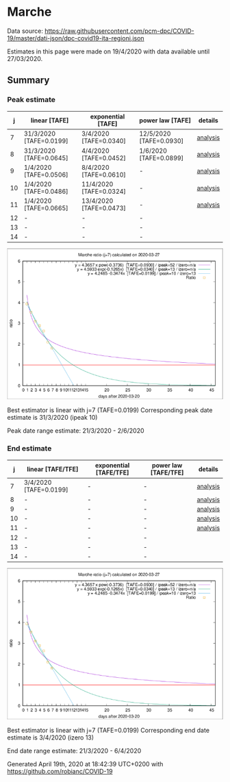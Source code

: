 # Marche


Data source: https://raw.githubusercontent.com/pcm-dpc/COVID-19/master/dati-json/dpc-covid19-ita-regioni.json

Estimates in this page were made on 19/4/2020 with data available until 27/03/2020.


## Summary 

### Peak estimate 
|j|linear [TAFE]|exponential [TAFE]|power law [TAFE]|details|
|---|----|-----------|---------|-------|
|7|31/3/2020 [TAFE=0.0199]|3/4/2020 [TAFE=0.0340]|12/5/2020 [TAFE=0.0930]|[analysis](COVID-19_marche_j7_2020-03-27.md)|
|8|31/3/2020 [TAFE=0.0645]|4/4/2020 [TAFE=0.0452]|1/6/2020 [TAFE=0.0899]|[analysis](COVID-19_marche_j8_2020-03-27.md)|
|9|1/4/2020 [TAFE=0.0506]|8/4/2020 [TAFE=0.0610]|-|[analysis](COVID-19_marche_j9_2020-03-27.md)|
|10|1/4/2020 [TAFE=0.0486]|11/4/2020 [TAFE=0.0324]|-|[analysis](COVID-19_marche_j10_2020-03-27.md)|
|11|1/4/2020 [TAFE=0.0665]|13/4/2020 [TAFE=0.0473]|-|[analysis](COVID-19_marche_j11_2020-03-27.md)|
|12|-|-|-||
|13|-|-|-||
|14|-|-|-||

![best peak estimate](COVID-19_marche_j7_2020-03-27.png)

Best estimator is linear with j=7 (TAFE=0.0199)
Corresponding peak date estimate is 31/3/2020 (ipeak 10)


Peak date range estimate: 21/3/2020 - 2/6/2020

### End estimate 
|j|linear [TAFE/TFE]|exponential [TAFE/TFE]|power law [TAFE/TFE]|details|
|---|----|-----------|---------|-------|
|7|3/4/2020 [TAFE=0.0199]|-|-|[analysis](COVID-19_marche_j7_2020-03-27.md)|
|8|-|-|-|[analysis](COVID-19_marche_j8_2020-03-27.md)|
|9|-|-|-|[analysis](COVID-19_marche_j9_2020-03-27.md)|
|10|-|-|-|[analysis](COVID-19_marche_j10_2020-03-27.md)|
|11|-|-|-|[analysis](COVID-19_marche_j11_2020-03-27.md)|
|12|-|-|-||
|13|-|-|-||
|14|-|-|-||

![best zero estimate](COVID-19_marche_j7_2020-03-27.png)

Best estimator is linear with j=7 (TAFE=0.0199)
Corresponding end date estimate is 3/4/2020 (izero 13)


End date range estimate: 21/3/2020 - 6/4/2020

Generated April 19th, 2020 at 18:42:39 UTC+0200 with https://github.com/robianc/COVID-19
